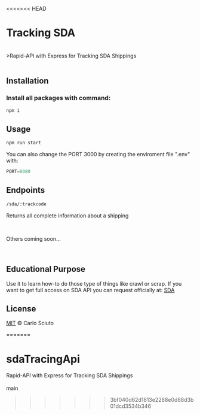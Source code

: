 <<<<<<< HEAD
# Tracking SDA
<br />
>Rapid-API with Express for Tracking SDA Shippings
<br /><br />

## Installation

### Install all packages with command:
```sh
npm i
```

## Usage
```sh
npm run start
```

You can also change the PORT 3000 by creating the enviroment file ".env" with:
```js
PORT=8080
```

## Endpoints

```sh
/sda/:trackcode
```

Returns all complete information about a shipping

<br />

Others coming soon...


<br />

## Educational Purpose

Use it to learn how-to do those type of things like crawl or scrap.
If you want to get full access on SDA API you can request officially at: [SDA](https://www.sda.it/wps/portal/sdait.home/)


## License

[MIT](LICENSE) © Carlo Sciuto


=======
# sdaTracingApi
Rapid-API with Express for Tracking SDA Shippings
<br /><br />main
>>>>>>> 3bf040d62d1813e2288e0d88d3b01dcd3534b346
